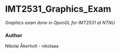 # IMT2531_Graphics_Exam
*Graphics exam done in OpenGL for IMT2531 at NTNU*

### Author
Nikolai Åkerholt - nikolaaa
